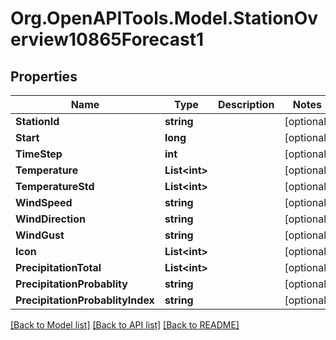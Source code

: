 # Org.OpenAPITools.Model.StationOverview10865Forecast1

## Properties

Name | Type | Description | Notes
------------ | ------------- | ------------- | -------------
**StationId** | **string** |  | [optional] 
**Start** | **long** |  | [optional] 
**TimeStep** | **int** |  | [optional] 
**Temperature** | **List&lt;int&gt;** |  | [optional] 
**TemperatureStd** | **List&lt;int&gt;** |  | [optional] 
**WindSpeed** | **string** |  | [optional] 
**WindDirection** | **string** |  | [optional] 
**WindGust** | **string** |  | [optional] 
**Icon** | **List&lt;int&gt;** |  | [optional] 
**PrecipitationTotal** | **List&lt;int&gt;** |  | [optional] 
**PrecipitationProbablity** | **string** |  | [optional] 
**PrecipitationProbablityIndex** | **string** |  | [optional] 

[[Back to Model list]](../README.md#documentation-for-models) [[Back to API list]](../README.md#documentation-for-api-endpoints) [[Back to README]](../README.md)


